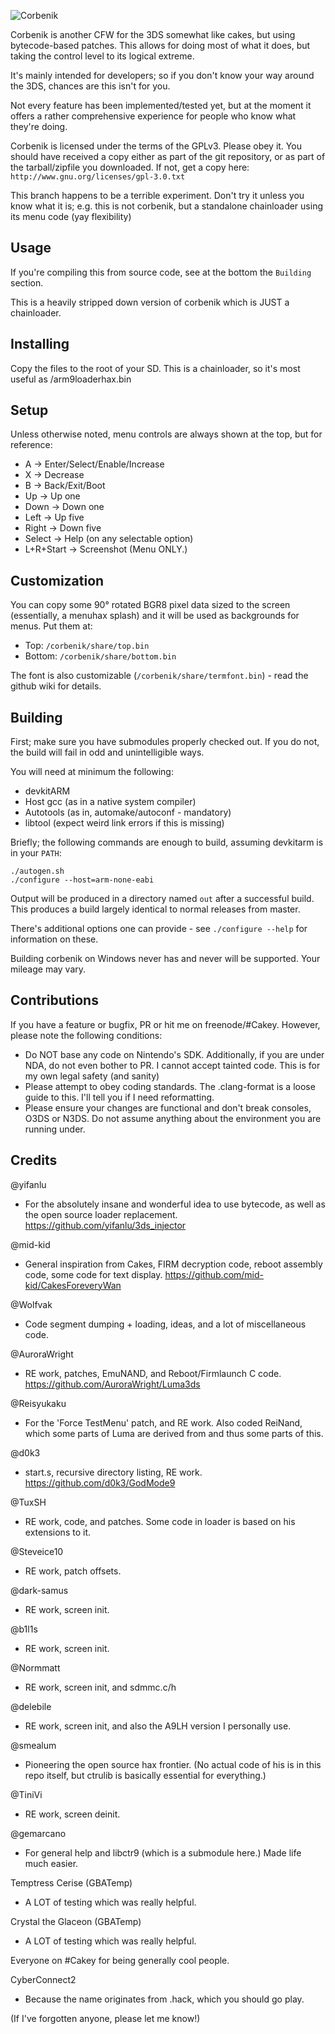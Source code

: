 ![Corbenik](https://raw.github.com/wiki/chaoskagami/corbenik/corbenik-logo.png)

Corbenik is another CFW for the 3DS somewhat like cakes, but using bytecode-based patches. This allows for doing most of what it does, but taking the control level to its logical extreme.

It's mainly intended for developers; so if you don't know your way around the 3DS, chances are this isn't for you.

Not every feature has been implemented/tested yet, but at the moment it offers a rather comprehensive experience for people who know what they're doing.

Corbenik is licensed under the terms of the GPLv3. Please obey it. You should have received a copy either as part of the git repository, or as part of the tarball/zipfile you downloaded. If not, get a copy here: `http://www.gnu.org/licenses/gpl-3.0.txt`

This branch happens to be a terrible experiment. Don't try it unless you know what it is; e.g. this is not corbenik, but a standalone chainloader using its menu code (yay flexibility)

Usage
-------------------------

If you're compiling this from source code, see at the bottom the `Building` section.

This is a heavily stripped down version of corbenik which is JUST a chainloader.

Installing
-------------------------

Copy the files to the root of your SD. This is a chainloader, so it's most useful as /arm9loaderhax.bin

Setup
-------------------------

Unless otherwise noted, menu controls are always shown at the top, but for reference:
 * A         -> Enter/Select/Enable/Increase
 * X         -> Decrease
 * B         -> Back/Exit/Boot
 * Up        -> Up one
 * Down      -> Down one
 * Left      -> Up five
 * Right     -> Down five
 * Select    -> Help (on any selectable option)
 * L+R+Start -> Screenshot (Menu ONLY.)

Customization
-------------------------

You can copy some 90° rotated BGR8 pixel data sized to the screen (essentially, a menuhax splash) and it will be used as backgrounds for menus. Put them at:
 * Top: `/corbenik/share/top.bin`
 * Bottom: `/corbenik/share/bottom.bin`

The font is also customizable (`/corbenik/share/termfont.bin`) - read the github wiki for details.

Building
-------------------------

First; make sure you have submodules properly checked out. If you do not, the build will fail in odd and unintelligible ways.

You will need at minimum the following:

 * devkitARM
 * Host gcc (as in a native system compiler)
 * Autotools (as in, automake/autoconf - mandatory)
 * libtool (expect weird link errors if this is missing)

Briefly; the following commands are enough to build, assuming devkitarm is in your `PATH`:

```
./autogen.sh
./configure --host=arm-none-eabi
```

Output will be produced in a directory named `out` after a successful build. This produces a build largely identical to normal releases from master.

There's additional options one can provide - see `./configure --help` for information on these.

Building corbenik on Windows never has and never will be supported. Your mileage may vary.

Contributions
-------------------------

If you have a feature or bugfix, PR or hit me on freenode/#Cakey. However, please note the following conditions:

 * Do NOT base any code on Nintendo's SDK. Additionally, if you are under NDA, do not even bother to PR. I cannot accept tainted code. This is for my own legal safety (and sanity)
 * Please attempt to obey coding standards. The .clang-format is a loose guide to this. I'll tell you if I need reformatting.
 * Please ensure your changes are functional and don't break consoles, O3DS or N3DS. Do not assume anything about the environment you are running under.

Credits
-------------------------

@yifanlu
 * For the absolutely insane and wonderful idea to use bytecode, as well as the open source loader replacement. https://github.com/yifanlu/3ds_injector

@mid-kid
 * General inspiration from Cakes, FIRM decryption code, reboot assembly code, some code for text display. https://github.com/mid-kid/CakesForeveryWan

@Wolfvak
 * Code segment dumping + loading, ideas, and a lot of miscellaneous code.

@AuroraWright
 * RE work, patches, EmuNAND, and Reboot/Firmlaunch C code. https://github.com/AuroraWright/Luma3ds

@Reisyukaku
 * For the 'Force TestMenu' patch, and RE work. Also coded ReiNand, which some parts of Luma are derived from and thus some parts of this.

@d0k3
 * start.s, recursive directory listing, RE work. https://github.com/d0k3/GodMode9

@TuxSH
 * RE work, code, and patches. Some code in loader is based on his extensions to it.

@Steveice10
 * RE work, patch offsets.

@dark-samus
 * RE work, screen init.

@b1l1s
 * RE work, screen init.

@Normmatt
 * RE work, screen init, and sdmmc.c/h

@delebile
 * RE work, screen init, and also the A9LH version I personally use.

@smealum
 * Pioneering the open source hax frontier. (No actual code of his is in this repo itself, but ctrulib is basically essential for everything.)

@TiniVi
 * RE work, screen deinit.

@gemarcano
 * For general help and libctr9 (which is a submodule here.) Made life much easier.

Temptress Cerise (GBATemp) 
 * A LOT of testing which was really helpful.

Crystal the Glaceon (GBATemp)
 * A LOT of testing which was really helpful.

Everyone on #Cakey for being generally cool people.

CyberConnect2
 * Because the name originates from .hack, which you should go play.

(If I've forgotten anyone, please let me know!)
